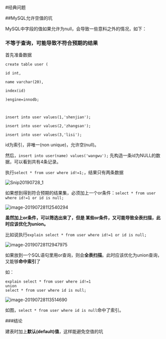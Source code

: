 #经典问题



##MySQL允许空值的坑

MySQL中字段的值如果允许为null，会导致一些意料之外的情况，如下：



### 不等于查询，可能导致不符合预期的结果

首先准备数据

```MySQL
create table user (

id int,

name varchar(20),

index(id)

)engine=innodb;

 

insert into user values(1,'shenjian');

insert into user values(2,'zhangsan');

insert into user values(3,'lisi');
```

id为索引，非唯一(non unique)，允许空(null)。

然后，`insert into user(name) values('wangwu');` 先构造一条id为NULL的数据，可以看到共有4条记录。

执行`select * from user where id!=1;`，结果只有两条数据

![Snip20190728_1](http://ww4.sinaimg.cn/large/006tNc79gy1g5fe2j6s34j30tg07mjvb.jpg)

如果想到得到符合预期的结果集，必须加上一个or条件：`select * from user where id!=1 or id is null;`

![image-20190728112540294](http://ww1.sinaimg.cn/large/006tNc79gy1g5fe3p3tjyj30t8096dkp.jpg)



**虽然加上or条件，可以筛选出来了，但是 某些or条件，又可能导致全表扫描，此时应该优化为union。**

比如说执行`explain select * from user where id!=1 or id is null;`

![image-20190728112947975](http://ww4.sinaimg.cn/large/006tNc79gy1g5fe7zn5i0j31220acn6b.jpg)

如果放到一个SQL语句里用or查询，则会**全表扫描**。此时应该优化为union查询，又能够**命中索引**了

如：

```mysql
explain select * from user where id!=1
union
select * from user where id is null;
```

![image-20190728113514690](http://ww2.sinaimg.cn/large/006tNc79gy1g5fednqsavj31f806ywg4.jpg)

如图，`select * from user where id is null`命中了索引。



###结论

建表时加上**默认(default)值**，这样能避免空值的坑

